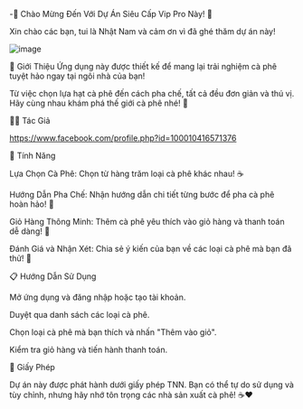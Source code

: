 -🎉 Chào Mừng Đến Với Dự Án Siêu Cấp Vip Pro Này! 🎉

Xin chào các bạn, tui là Nhật Nam và cảm ơn vì đã ghé thăm dự án này! 


![image](https://github.com/user-attachments/assets/06251298-a5d6-4479-9b49-e29e76904bcc)

🚀 Giới Thiệu
  Ứng dụng này được thiết kế để mang lại trải nghiệm cà phê tuyệt hảo ngay tại ngôi nhà của bạn!
  
  Từ việc chọn lựa hạt cà phê đến cách pha chế, tất cả đều đơn giản và thú vị. Hãy cùng nhau khám phá thế giới cà phê nhé! 🎉

👨‍💻 Tác Giả

https://www.facebook.com/profile.php?id=100010416571376

🎈 Tính Năng

Lựa Chọn Cà Phê: Chọn từ hàng trăm loại cà phê khác nhau! ☕

Hướng Dẫn Pha Chế: Nhận hướng dẫn chi tiết từng bước để pha cà phê hoàn hảo! 📖

Giỏ Hàng Thông Minh: Thêm cà phê yêu thích vào giỏ hàng và thanh toán dễ dàng! 🛒

Đánh Giá và Nhận Xét: Chia sẻ ý kiến của bạn về các loại cà phê mà bạn đã thử! 🌟

📋 Hướng Dẫn Sử Dụng

Mở ứng dụng và đăng nhập hoặc tạo tài khoản.

Duyệt qua danh sách các loại cà phê.

Chọn loại cà phê mà bạn thích và nhấn "Thêm vào giỏ".

Kiểm tra giỏ hàng và tiến hành thanh toán.

📜 Giấy Phép

Dự án này được phát hành dưới giấy phép TNN. Bạn có thể tự do sử dụng và tùy chỉnh, nhưng hãy nhớ tôn trọng các nhà sản xuất cà phê! ☕❤️

<!---
nhatnam2011/nhatnam2011 is a ✨ special ✨ repository because its `README.md` (this file) appears on your GitHub profile.
You can click the Preview link to take a look at your changes.
--->
